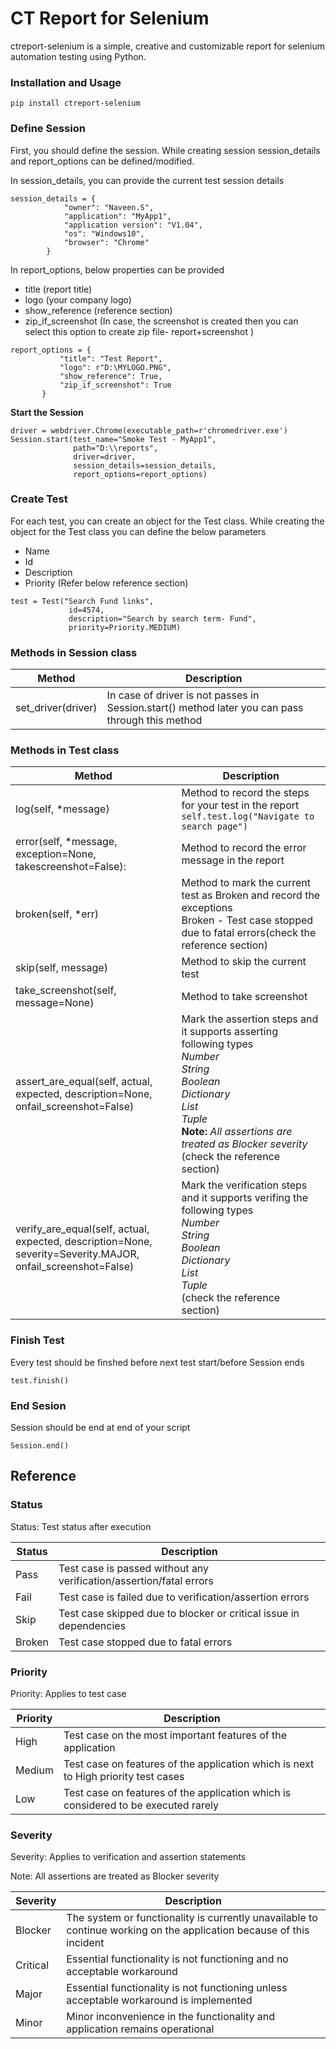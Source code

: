 # CT Report for Selenium

ctreport-selenium is a simple, creative and customizable report for selenium automation testing using Python.

### Installation and Usage

```pip install ctreport-selenium```

### Define Session 

First, you should define the session. While creating session session_details and report_options can be defined/modified.

In session_details, you can provide the current test session details

```
session_details = {
            "owner": "Naveen.S",
            "application": "MyApp1",
            "application version": "V1.04",
            "os": "Windows10",
            "browser": "Chrome"
        }
```

In report_options, below properties can be provided

* title (report title)
* logo (your company logo)
* show_reference (reference section)
* zip_if_screenshot (In case, the screenshot is created then you can select this option to create zip file- report+screenshot )

 ```
 report_options = {
            "title": "Test Report",
            "logo": r"D:\MYLOGO.PNG",
            "show_reference": True,
            "zip_if_screenshot": True
        }
 ```

**Start the Session**

```
driver = webdriver.Chrome(executable_path=r'chromedriver.exe')
Session.start(test_name="Smoke Test - MyApp1", 
              path="D:\\reports",
              driver=driver, 
              session_details=session_details, 
              report_options=report_options)
```


### Create Test
For each test, you can create an object for the Test class. While creating the object for the Test class you can define the below parameters

* Name
* Id 
* Description	
* Priority (Refer below reference section)

```
test = Test("Search Fund links", 
             id=4574,
             description="Search by search term- Fund",
             priority=Priority.MEDIUM)
```

### Methods in Session class

|Method|Description|
|------|-----------|
|set_driver(driver)|In case of driver is not passes in Session.start() method later you can pass through this method|

### Methods in Test class

|Method|Description|
|------|-----------|
|log(self, \*message)|Method to record the steps for your test in the report <br> ```self.test.log("Navigate to search page")```|
|error(self, \*message, exception=None, takescreenshot=False):|Method to record the error message in the report|
|broken(self, \*err)|Method to mark the current test as Broken and record the exceptions<br> Broken - Test case stopped due to fatal errors(check the reference section)|
|skip(self, message)|Method to skip the current test|
|take_screenshot(self, message=None)|Method to take screenshot|
|assert_are_equal(self, actual, expected, description=None, onfail_screenshot=False)|Mark the assertion steps and it supports asserting following types <br> *Number* <br> *String* <br> *Boolean* <br> *Dictionary* <br> *List* <br> *Tuple* <br> **Note:** *All assertions are treated as Blocker severity* (check the reference section)|
|verify_are_equal(self, actual, expected, description=None, severity=Severity.MAJOR, onfail_screenshot=False)|Mark the verification steps and it supports verifing the following types <br> *Number* <br> *String* <br> *Boolean* <br> *Dictionary* <br> *List* <br> *Tuple* <br> (check the reference section)|



### Finish Test
Every test should be finshed before next test start/before Session ends
```
test.finish()
```

### End Sesion
Session should be end at end of your script
```
Session.end()
```

## Reference 

### Status

Status: Test status after execution

 |Status|Description|
 |------|-----------|
 |Pass |Test case is passed without any verification/assertion/fatal errors|
 |Fail|Test case is failed due to verification/assertion errors|
 |Skip|Test case skipped due to blocker or critical issue in dependencies|
 |Broken|Test case stopped due to fatal errors|
 
### Priority 
 
Priority: Applies to test case

|Priority|Description|
|--------|-----------|
|High|Test case on the most important features of the application|
|Medium|Test case on features of the application which is next to High priority test cases|
|Low|Test case on features of the application which is considered to be executed rarely|

### Severity

Severity: Applies to verification and assertion statements

Note: All assertions are treated as Blocker severity

|Severity|Description|
|--------|-----------|
|Blocker|The system or functionality is currently unavailable to continue working on the application because of this incident|
|Critical|Essential functionality is not functioning and no acceptable workaround|
|Major|Essential functionality is not functioning unless acceptable workaround is implemented|
|Minor|Minor inconvenience in the functionality and application remains operational|
